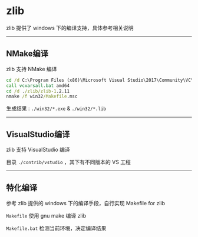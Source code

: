 ﻿# zlib

zlib 提供了 windows 下的编译支持，具体参考相关说明

---- ---- ---- ----

## NMake编译

zlib 支持 NMake 编译

```cmd
cd /d C:\Program Files (x86)\Microsoft Visual Studio\2017\Community\VC\Auxiliary\Build
call vcvarsall.bat amd64
cd /d ./zlib/zlib-1.2.11
nmake /f win32/Makefile.msc
```

生成结果 : `./win32/*.exe` & `./win32/*.lib`

---- ---- ---- ----

## VisualStudio编译

zlib 支持 VisualStudio 编译

目录 `./contrib/vstudio` ，其下有不同版本的 VS 工程

---- ---- ---- ----

## 特化编译

参考 zlib 提供的 windows 下的编译手段，自行实现 Makefile for zlib

`Makefile` 使用 gnu make 编译 zlib

`Makefile.bat` 检测当前环境，决定编译结果